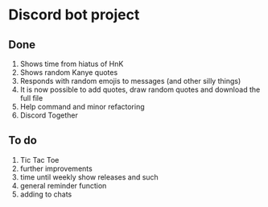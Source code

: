 # Discord bot project

## Done

1. Shows time from hiatus of HnK
2. Shows random Kanye quotes
3. Responds with random emojis to messages (and other silly things)
4. It is now possible to add quotes, draw random quotes and download the full file
5. Help command and minor refactoring
6. Discord Together

## To do

1. Tic Tac Toe
2. further improvements
3. time until weekly show releases and such
4. general reminder function
5. adding to chats

